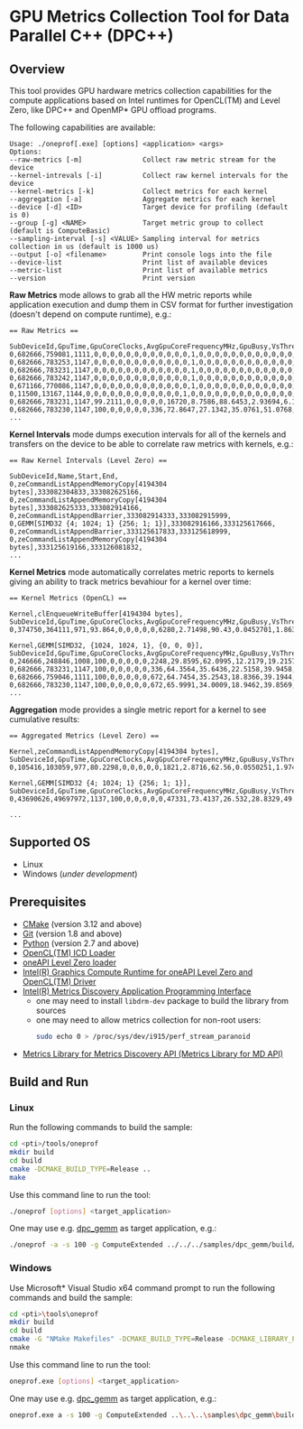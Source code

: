 # GPU Metrics Collection Tool for Data Parallel C++ (DPC++)
## Overview
This tool provides GPU hardware metrics collection capabilities for the compute applications based on Intel runtimes for OpenCL(TM) and Level Zero, like DPC++ and OpenMP* GPU offload programs.

The following capabilities are available:
```
Usage: ./oneprof[.exe] [options] <application> <args>
Options:
--raw-metrics [-m]               Collect raw metric stream for the device
--kernel-intrevals [-i]          Collect raw kernel intervals for the device
--kernel-metrics [-k]            Collect metrics for each kernel
--aggregation [-a]               Aggregate metrics for each kernel
--device [-d] <ID>               Target device for profiling (default is 0)
--group [-g] <NAME>              Target metric group to collect (default is ComputeBasic)
--sampling-interval [-s] <VALUE> Sampling interval for metrics collection in us (default is 1000 us)
--output [-o] <filename>         Print console logs into the file
--device-list                    Print list of available devices
--metric-list                    Print list of available metrics
--version                        Print version
```

**Raw Metrics** mode allows to grab all the HW metric reports while application execution and dump them in CSV format for further investigation (doesn't depend on compute runtime), e.g.:
```
== Raw Metrics ==

SubDeviceId,GpuTime,GpuCoreClocks,AvgGpuCoreFrequencyMHz,GpuBusy,VsThreads,HsThreads,DsThreads,GsThreads,PsThreads,CsThreads,EuActive,EuStall,EuFpuBothActive,Fpu0Active,Fpu1Active,EuAvgIpcRate,EuSendActive,EuThreadOccupancy,RasterizedPixels,HiDepthTestFails,EarlyDepthTestFails,SamplesKilledInPs,PixelsFailingPostPsTests,SamplesWritten,SamplesBlended,SamplerTexels,SamplerTexelMisses,SlmBytesRead,SlmBytesWritten,ShaderMemoryAccesses,ShaderAtomics,L3ShaderThroughput,ShaderBarriers,TypedBytesRead,TypedBytesWritten,UntypedBytesRead,UntypedBytesWritten,GtiReadThroughput,GtiWriteThroughput,QueryBeginTime,CoreFrequencyMHz,EuSliceFrequencyMHz,ReportReason,ContextId,StreamMarker,
0,682666,759081,1111,0,0,0,0,0,0,0,0,0,0,0,0,1,0,0,0,0,0,0,0,0,0,0,0,0,0,0,0,0,0,0,0,0,0,64,768,78019584000,1149,1149,1,1048575,69165123,
0,682666,783253,1147,0,0,0,0,0,0,0,0,0,0,0,0,1,0,0,0,0,0,0,0,0,0,0,0,0,0,0,0,0,0,0,0,0,0,0,384,78020266666,1149,1149,1,1048575,69165123,
0,682666,783231,1147,0,0,0,0,0,0,0,0,0,0,0,0,1,0,0,0,0,0,0,0,0,0,0,0,0,0,0,0,0,0,0,0,0,0,0,256,78020949333,1149,1149,1,1048575,69165123,
0,682666,783242,1147,0,0,0,0,0,0,0,0,0,0,0,0,1,0,0,0,0,0,0,0,0,0,0,0,0,0,0,0,0,0,0,0,0,0,0,256,78021632000,1149,1149,1,1048575,69165123,
0,671166,770086,1147,0,0,0,0,0,0,0,0,0,0,0,0,1,0,0,0,0,0,0,0,0,0,0,0,0,0,0,0,0,0,0,0,0,0,0,256,78022303166,1149,1149,8,32,69165123,
0,11500,13167,1144,0,0,0,0,0,0,0,0,0,0,0,0,1,0,0,0,0,0,0,0,0,0,0,0,0,0,0,0,0,0,0,0,0,0,9408,704,78022314666,1149,1149,1,32,69165123,
0,682666,783231,1147,99.2111,0,0,0,0,0,16720,8.7586,88.6453,2.93694,6.15843,4.01323,1.40595,1.95425,89.3107,0,0,0,0,0,0,0,0,0,0,0,555467,0,35549888,0,0,0,27271424,8444928,9089280,8205056,78022997333,1149,1149,1,32,69165123,
0,682666,783230,1147,100,0,0,0,0,0,336,72.8647,27.1342,35.0761,51.0768,52.328,1.51334,11.8151,99.9455,0,0,0,0,0,0,0,0,0,0,0,2220109,0,142086976,0,0,0,142055680,43008,6853120,228096,78023680000,1149,1149,1,32,69165123,
...
```

**Kernel Intervals** mode dumps execution intervals for all of the kernels and transfers on the device to be able to correlate raw metrics with kernels, e.g.:
```
== Raw Kernel Intervals (Level Zero) ==

SubDeviceId,Name,Start,End,
0,zeCommandListAppendMemoryCopy[4194304 bytes],333082304833,333082625166,
0,zeCommandListAppendMemoryCopy[4194304 bytes],333082625333,333082914166,
0,zeCommandListAppendBarrier,333082914333,333082915999,
0,GEMM[SIMD32 {4; 1024; 1} {256; 1; 1}],333082916166,333125617666,
0,zeCommandListAppendBarrier,333125617833,333125618999,
0,zeCommandListAppendMemoryCopy[4194304 bytes],333125619166,333126081832,
...
```

**Kernel Metrics** mode automatically correlates metric reports to kernels giving an ability to track metrics bevahiour for a kernel over time:
```
== Kernel Metrics (OpenCL) ==

Kernel,clEnqueueWriteBuffer[4194304 bytes],
SubDeviceId,GpuTime,GpuCoreClocks,AvgGpuCoreFrequencyMHz,GpuBusy,VsThreads,HsThreads,DsThreads,GsThreads,PsThreads,CsThreads,EuActive,EuStall,EuFpuBothActive,Fpu0Active,Fpu1Active,EuAvgIpcRate,EuSendActive,EuThreadOccupancy,RasterizedPixels,HiDepthTestFails,EarlyDepthTestFails,SamplesKilledInPs,PixelsFailingPostPsTests,SamplesWritten,SamplesBlended,SamplerTexels,SamplerTexelMisses,SlmBytesRead,SlmBytesWritten,ShaderMemoryAccesses,ShaderAtomics,L3ShaderThroughput,ShaderBarriers,TypedBytesRead,TypedBytesWritten,UntypedBytesRead,UntypedBytesWritten,GtiReadThroughput,GtiWriteThroughput,QueryBeginTime,CoreFrequencyMHz,EuSliceFrequencyMHz,ReportReason,ContextId,StreamMarker,
0,374750,364111,971,93.864,0,0,0,0,0,6280,2.71498,90.43,0.0452701,1.86351,0.0731233,1.02394,0.860377,85.2366,0,0,0,0,0,0,0,0,0,0,0,145957,0,9341248,0,0,0,6262528,3028480,3227200,2642816,259520606666,1149,1149,8,32,0,

Kernel,GEMM[SIMD32, {1024, 1024, 1}, {0, 0, 0}],
SubDeviceId,GpuTime,GpuCoreClocks,AvgGpuCoreFrequencyMHz,GpuBusy,VsThreads,HsThreads,DsThreads,GsThreads,PsThreads,CsThreads,EuActive,EuStall,EuFpuBothActive,Fpu0Active,Fpu1Active,EuAvgIpcRate,EuSendActive,EuThreadOccupancy,RasterizedPixels,HiDepthTestFails,EarlyDepthTestFails,SamplesKilledInPs,PixelsFailingPostPsTests,SamplesWritten,SamplesBlended,SamplerTexels,SamplerTexelMisses,SlmBytesRead,SlmBytesWritten,ShaderMemoryAccesses,ShaderAtomics,L3ShaderThroughput,ShaderBarriers,TypedBytesRead,TypedBytesWritten,UntypedBytesRead,UntypedBytesWritten,GtiReadThroughput,GtiWriteThroughput,QueryBeginTime,CoreFrequencyMHz,EuSliceFrequencyMHz,ReportReason,ContextId,StreamMarker,
0,246666,248846,1008,100,0,0,0,0,0,2248,29.8595,62.0995,12.2179,19.2157,19.4196,1.46249,6.01644,88.0508,0,0,0,0,0,0,0,0,0,0,0,382460,0,24477440,0,0,0,23375744,1162752,2120704,1556480,259520853333,1149,1149,1,32,0,
0,682666,783231,1147,100,0,0,0,0,0,336,64.3564,35.6436,22.5158,39.9458,41.0742,1.38486,11.9982,99.9483,0,0,0,0,0,0,0,0,0,0,0,2254528,0,144289792,0,0,0,144233472,43008,6960768,43264,259521536000,1149,1149,1,32,0,
0,682666,759046,1111,100,0,0,0,0,0,672,64.7454,35.2543,18.8366,39.1944,38.9525,1.31759,11.5678,99.8654,0,0,0,0,0,0,0,0,0,0,0,2105639,0,134760896,0,0,0,134665472,86016,6498496,86784,259522218666,1149,1149,1,32,0,
0,682666,783230,1147,100,0,0,0,0,0,672,65.9991,34.0009,18.9462,39.8569,39.5415,1.31341,11.7531,99.871,0,0,0,0,0,0,0,0,0,0,0,2207611,0,141287104,0,0,0,141199616,86016,6814400,43264,259522901333,1149,1149,1,32,0,
...
```

**Aggregation** mode provides a single metric report for a kernel to see cumulative results:
```
== Aggregated Metrics (Level Zero) ==

Kernel,zeCommandListAppendMemoryCopy[4194304 bytes],
SubDeviceId,GpuTime,GpuCoreClocks,AvgGpuCoreFrequencyMHz,GpuBusy,VsThreads,HsThreads,DsThreads,GsThreads,PsThreads,CsThreads,EuActive,EuStall,EuFpuBothActive,Fpu0Active,Fpu1Active,EuAvgIpcRate,EuSendActive,EuThreadOccupancy,RasterizedPixels,HiDepthTestFails,EarlyDepthTestFails,SamplesKilledInPs,PixelsFailingPostPsTests,SamplesWritten,SamplesBlended,SamplerTexels,SamplerTexelMisses,SlmBytesRead,SlmBytesWritten,ShaderMemoryAccesses,ShaderAtomics,L3ShaderThroughput,ShaderBarriers,TypedBytesRead,TypedBytesWritten,UntypedBytesRead,UntypedBytesWritten,GtiReadThroughput,GtiWriteThroughput,QueryBeginTime,CoreFrequencyMHz,EuSliceFrequencyMHz,ReportReason,ContextId,StreamMarker,
0,105416,103059,977,80.2298,0,0,0,0,0,1821,2.8716,62.56,0.0550251,1.97421,0.135966,1.02677,0.785917,58.3937,0,0,0,0,0,0,0,0,0,0,0,38684,0,2475776,0,0,0,1713920,776704,900288,370112,344182442666,1099,1099,1,32,428071356,

Kernel,GEMM[SIMD32 {4; 1024; 1} {256; 1; 1}],
SubDeviceId,GpuTime,GpuCoreClocks,AvgGpuCoreFrequencyMHz,GpuBusy,VsThreads,HsThreads,DsThreads,GsThreads,PsThreads,CsThreads,EuActive,EuStall,EuFpuBothActive,Fpu0Active,Fpu1Active,EuAvgIpcRate,EuSendActive,EuThreadOccupancy,RasterizedPixels,HiDepthTestFails,EarlyDepthTestFails,SamplesKilledInPs,PixelsFailingPostPsTests,SamplesWritten,SamplesBlended,SamplerTexels,SamplerTexelMisses,SlmBytesRead,SlmBytesWritten,ShaderMemoryAccesses,ShaderAtomics,L3ShaderThroughput,ShaderBarriers,TypedBytesRead,TypedBytesWritten,UntypedBytesRead,UntypedBytesWritten,GtiReadThroughput,GtiWriteThroughput,QueryBeginTime,CoreFrequencyMHz,EuSliceFrequencyMHz,ReportReason,ContextId,StreamMarker,
0,43690626,49697972,1137,100,0,0,0,0,0,47331,73.4137,26.532,28.8329,49.2144,48.9965,1.41675,11.2316,99.6994,0,0,0,0,0,0,0,0,0,0,0,134052413,0,8579354432,0,0,0,8568335616,11876864,420841984,12214336,344183127166,1149,1149,1,32,428071356,

...
```

## Supported OS
- Linux
- Windows (*under development*)

## Prerequisites
- [CMake](https://cmake.org/) (version 3.12 and above)
- [Git](https://git-scm.com/) (version 1.8 and above)
- [Python](https://www.python.org/) (version 2.7 and above)
- [OpenCL(TM) ICD Loader](https://github.com/KhronosGroup/OpenCL-ICD-Loader)
- [oneAPI Level Zero loader](https://github.com/oneapi-src/level-zero)
- [Intel(R) Graphics Compute Runtime for oneAPI Level Zero and OpenCL(TM) Driver](https://github.com/intel/compute-runtime)
- [Intel(R) Metrics Discovery Application Programming Interface](https://github.com/intel/metrics-discovery)
    - one may need to install `libdrm-dev` package to build the library from sources
    - one may need to allow metrics collection for non-root users:
        ```sh
        sudo echo 0 > /proc/sys/dev/i915/perf_stream_paranoid
        ```
- [Metrics Library for Metrics Discovery API (Metrics Library for MD API)](https://github.com/intel/metrics-library)

## Build and Run
### Linux
Run the following commands to build the sample:
```sh
cd <pti>/tools/oneprof
mkdir build
cd build
cmake -DCMAKE_BUILD_TYPE=Release ..
make
```
Use this command line to run the tool:
```sh
./oneprof [options] <target_application>
```
One may use e.g. [dpc_gemm](../../samples/dpc_gemm) as target application, e.g.:
```sh
./oneprof -a -s 100 -g ComputeExtended ../../../samples/dpc_gemm/build/dpc_gemm
```
### Windows
Use Microsoft* Visual Studio x64 command prompt to run the following commands and build the sample:
```sh
cd <pti>\tools\oneprof
mkdir build
cd build
cmake -G "NMake Makefiles" -DCMAKE_BUILD_TYPE=Release -DCMAKE_LIBRARY_PATH=<opencl_icd_lib_path> ..
nmake
```
Use this command line to run the tool:
```sh
oneprof.exe [options] <target_application>
```
One may use e.g. [dpc_gemm](../../samples/dpc_gemm) as target application, e.g.:
```sh
oneprof.exe a -s 100 -g ComputeExtended ..\..\..\samples\dpc_gemm\build\dpc_gemm.exe
```